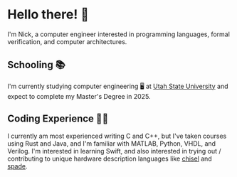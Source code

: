 # Hello there! 👋

I'm Nick, a computer engineer interested in programming languages, formal verification, and
computer architectures.

## Schooling 📚

I'm currently studying computer engineering 🖥️ at [Utah State University](https://www.usu.edu/) and
expect to complete my Master's Degree in 2025.

## Coding Experience 🧑‍💻

I currently am most experienced writing C and C++, but I've taken courses using Rust and Java, 
and I'm familiar with MATLAB, Python, VHDL, and Verilog. I'm
interested in learning Swift, and also interested in trying out / contributing to unique hardware
description languages like [chisel](https://www.chisel-lang.org/) and [spade](https://spade-lang.org/).

<!---
nwad123/nwad123 is a ✨ special ✨ repository because its `README.md` (this file) appears on your GitHub profile.
You can click the Preview link to take a look at your changes.
--->
